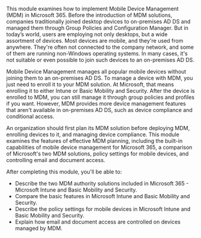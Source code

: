 This module examines how to implement Mobile Device Management (MDM) in Microsoft 365. Before the introduction of MDM solutions, companies traditionally joined desktop devices to on-premises AD DS and managed them through Group Policies and Configuration Manager. But in today’s world, users are employing not only desktops, but a wide assortment of devices. Most devices are mobile, and they're used from anywhere. They're often not connected to the company network, and some of them are running non-Windows operating systems. In many cases, it's not suitable or even possible to join such devices to an on-premises AD DS.

Mobile Device Management manages all popular mobile devices without joining them to an on-premises AD DS. To manage a device with MDM, you just need to enroll it to your MDM solution. At Microsoft, that means enrolling it to either Intune or Basic Mobility and Security. After the device is enrolled to MDM, you can still manage it through group policies and profiles if you want. However, MDM provides more device management features that aren't available in on-premises AD DS, such as device compliance and conditional access.

An organization should first plan its MDM solution before deploying MDM, enrolling devices to it, and managing device compliance. This module examines the features of effective MDM planning, including the built-in capabilities of mobile device management for Microsoft 365, a comparison of Microsoft's two MDM solutions, policy settings for mobile devices, and controlling email and document access.

After completing this module, you'll be able to:

 -  Describe the two MDM authority solutions included in Microsoft 365 - Microsoft Intune and Basic Mobility and Security.
 -  Compare the basic features in Microsoft Intune and Basic Mobility and Security.
 -  Describe the policy settings for mobile devices in Microsoft Intune and Basic Mobility and Security.
 -  Explain how email and document access are controlled on devices managed by MDM.

